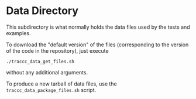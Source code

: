 # Data Directory

This subdirectory is what normally holds the data files used by the tests
and examples.

To download the "default version" of the files (corresponding to the version
of the code in the repository), just execute

```
./traccc_data_get_files.sh
```

without any additional arguments.

To produce a new tarball of data files, use the `traccc_data_package_files.sh`
script.

